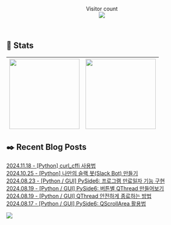 
<p align="center">
    Visitor count<br>
    <img src="https://profile-counter.glitch.me/JaehyoJJAng/count.svg" />
</p>

<br>

## 💜 Stats

| [<img src="https://github-readme-stats.vercel.app/api?username=JaehyoJJAng&theme=onedark&hide_border=true&count_private=true" height="185" />](https://github.com/anuraghazra/github-readme-stats) |[<img src="https://streak-stats.demolab.com/?user=JaehyoJJAng&theme=dark" height="185" />](https://git.io/streak-stats)
| ------ | ------ |

## ✒️ Recent Blog Posts
[2024.11.18 - [Python] curl_cffi 사용법](https://jaehyojjang.dev/language/python/2024-11-18-curl_cffi/) <br/>
[2024.10.25 - [Python] 나만의 슬랙 봇(Slack Bot) 만들기](https://jaehyojjang.dev/language/python/2024-10-25-slack-bot/) <br/>
[2024.08.23 - [Python / GUI] PySide6: 프로그램 만료일자 기능 구현](https://jaehyojjang.dev/language/python/2024-08-23-PySide6-validate/) <br/>
[2024.08.19 - [Python / GUI] PySide6: 버튼별 QThread 만들어보기](https://jaehyojjang.dev/language/python/2024-08-19-PySide6-QThread-examples/) <br/>
[2024.08.19 - [Python / GUI] QThread 안전하게 종료하는 방법](https://jaehyojjang.dev/language/python/2024-08-21-PySide6-QThread-safe-quit/) <br/>
[2024.08.17 - [Python / GUI] PySide6: QScrollArea 활용법](https://jaehyojjang.dev/language/python/2024-08-17-PySide6-scroll-area/) <br/>


<img src="https://img.shields.io/badge/최근%20배포일-2024/12/05_00:25-%23121212?style=flat">
